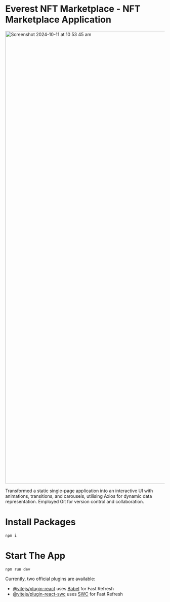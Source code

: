 # Everest NFT Marketplace - NFT Marketplace Application
<img width="1424" alt="Screenshot 2024-10-11 at 10 53 45 am" src="https://github.com/user-attachments/assets/fb11e2f0-260f-41a0-b740-b4072cfec98b">

Transformed a static single-page application into an interactive UI with animations, transitions, and carousels, utilising Axios for dynamic data representation. Employed Git for version control and collaboration.

# Install Packages 

 ```
npm i
 ```

# Start The App 

 ```
npm run dev
 ```

Currently, two official plugins are available:

- [@vitejs/plugin-react](https://github.com/vitejs/vite-plugin-react/blob/main/packages/plugin-react/README.md) uses [Babel](https://babeljs.io/) for Fast Refresh
- [@vitejs/plugin-react-swc](https://github.com/vitejs/vite-plugin-react-swc) uses [SWC](https://swc.rs/) for Fast Refresh
